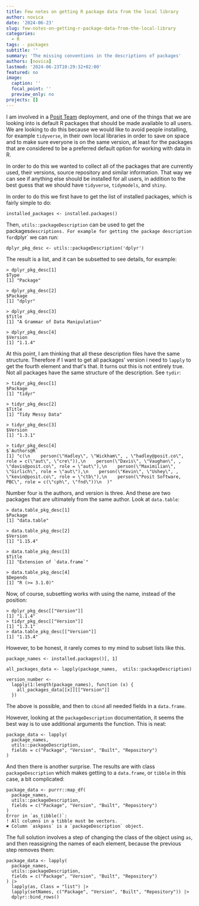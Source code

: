 ```yaml
---
title: Few notes on getting R package data from the local library
author: novica
date: '2024-06-23'
slug: few-notes-on-getting-r-package-data-from-the-local-library
categories:
  - R
tags: - packages
subtitle: ''
summary: 'The missing conventions in the descriptions of packages'
authors: [novica]
lastmod: '2024-06-23T10:29:32+02:00'
featured: no
image:
  caption: ''
  focal_point: ''
  preview_only: no
projects: []
---
```



I am involved in a [Posit Team](https://posit.co/products/enterprise/team/) 
deployment, and one of the things that we are looking into is default R packages
that should be made available to all users. We are looking to do this because we
would like to avoid people installing, for example `tidyverse`, in their own local
libraries in order to save on space and to make sure everyone is on the same 
version, at least for the packages that are considered to be a preferred 
default option for working with data in R.

In order to do this we wanted to collect all of the packages that are currently
used, their versions, source repository and similar information.  That way we 
can see if anything else should be installed for all users,  in addition to the 
best guess that we should have `tidyverse`, `tidymodels`, and `shiny`.

In order to do this we first have to get the list of installed packages, which
is fairly simple to do:

```
installed_packages <- installed.packages()
```

Then, `utils::packageDescription` can be used to get the packages` descriptions.
For example for getting the package description for `dplyr` we can run:

```
dplyr_pkg_desc <- utils::packageDescription('dplyr')
```

The result is a list, and it can be subsetted to see details, for example:

```
> dplyr_pkg_desc[1]
$Type
[1] "Package"

> dplyr_pkg_desc[2]
$Package
[1] "dplyr"

> dplyr_pkg_desc[3]
$Title
[1] "A Grammar of Data Manipulation"

> dplyr_pkg_desc[4]
$Version
[1] "1.1.4"
```

At this point, I am thinking that all these description files have the same
structure. Therefore if I want to get all packages' version i need to `lapply` to
get the fourth element and that's that. It turns out this is not entirely true.
Not all packages have the same structure of the description. See `tydir`:

```
> tidyr_pkg_desc[1]
$Package
[1] "tidyr"

> tidyr_pkg_desc[2]
$Title
[1] "Tidy Messy Data"

> tidyr_pkg_desc[3]
$Version
[1] "1.3.1"

> tidyr_pkg_desc[4]
$`Authors@R`
[1] "c(\n    person(\"Hadley\", \"Wickham\", , \"hadley@posit.co\", role = c(\"aut\", \"cre\")),\n    person(\"Davis\", \"Vaughan\", , \"davis@posit.co\", role = \"aut\"),\n    person(\"Maximilian\", \"Girlich\", role = \"aut\"),\n    person(\"Kevin\", \"Ushey\", , \"kevin@posit.co\", role = \"ctb\"),\n    person(\"Posit Software, PBC\", role = c(\"cph\", \"fnd\"))\n  )"
```

Number four is the authors, and version is three. And these are two packages that
are ultimately from the same author. Look at `data.table`:

```
> data.table_pkg_desc[1]
$Package
[1] "data.table"

> data.table_pkg_desc[2]
$Version
[1] "1.15.4"

> data.table_pkg_desc[3]
$Title
[1] "Extension of `data.frame`"

> data.table_pkg_desc[4]
$Depends
[1] "R (>= 3.1.0)"
```

Now, of course, subsetting works with using the name, instead of the position:

```
> dplyr_pkg_desc[["Version"]]
[1] "1.1.4"
> tidyr_pkg_desc[["Version"]]
[1] "1.3.1"
> data.table_pkg_desc[["Version"]]
[1] "1.15.4"
```

However, to be honest, it rarely comes to my mind to subset lists like this. 

```
package_names <- installed.packages()[, 1]

all_packages_data <- lapply(package_names,  utils::packageDescription)

version_number <-
  lapply(1:length(package_names), function (x) {
    all_packages_data[[x]][["Version"]]
  })
```

The above is possible, and then to `cbind` all needed fields in a `data.frame`.

However, looking at the `packageDescription` documentation, it seems the best way 
is to use additional arguments the function. This is neat:

```
package_data <- lapply(
  package_names,
  utils::packageDescription,
  fields = c("Package", "Version", "Built", "Repository")
) 
```

And then there is another surprise. The results are with class
`packageDescription` which makes getting to a `data.frame`, or `tibble` in 
this case, a bit complicated:

```
package_data <- purrr::map_df(
  package_names,
  utils::packageDescription,
  fields = c("Package", "Version", "Built", "Repository")
) 
Error in `as_tibble()`:
! All columns in a tibble must be vectors.
✖ Column `askpass` is a `packageDescription` object.
```

The full solution involves a step of changing the class of the object using
`as`, and then reassigning the names of each element, because the previous step 
removes them:

```
package_data <- lapply(
  package_names,
  utils::packageDescription,
  fields = c("Package", "Version", "Built", "Repository")
) |> 
  lapply(as, Class = "list") |> 
  lapply(setNames, c("Package", "Version", "Built", "Repository")) |> 
  dplyr::bind_rows()
```
